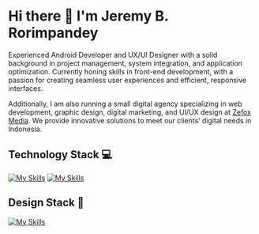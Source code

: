 # Hi there 👋 I'm Jeremy B. Rorimpandey 
Experienced Android Developer and UX/UI Designer with a solid background in project management, system integration, and application optimization. Currently honing skills in front-end development, with a passion for creating seamless user experiences and efficient, responsive interfaces.

Additionally, I am also running a small digital agency specializing in web development, graphic design, digital marketing, and UI/UX design at [Zefox Media](https://zefoxmedia.com). We provide innovative solutions to meet our clients’ digital needs in Indonesia.

## Technology Stack 💻 
[![My Skills](https://skillicons.dev/icons?i=java,js,ts,html,css,react,php,bootstrap,wordpress,git,postman,npm,androidstudio,vscode,&theme=light)](https://skillicons.dev)
[![My Skills](https://skillicons.dev/icons?i=mysql,postgresql&theme=dark)](https://skillicons.dev)

## Design Stack 🚀
[![My Skills](https://skillicons.dev/icons?i=figma,xd,ps&theme=light)](https://skillicons.dev)


<!--
**jeremybastianr/jeremybastianr** is a ✨ _special_ ✨ repository because its `README.md` (this file) appears on your GitHub profile.

Here are some ideas to get you started:

- 🔭 I’m currently working on ...
- 🌱 I’m currently learning ...
- 👯 I’m looking to collaborate on ...
- 🤔 I’m looking for help with ...
- 💬 Ask me about ...
- 📫 How to reach me: ...
- 😄 Pronouns: ...
- ⚡ Fun fact: ...
-->

